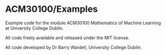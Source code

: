 # ACM30100/Examples

Example code for the module ACM30100 Mathematics of Machine Learning
at University College Dublin.

All code freely available and released under the MIT license.  

All code developed by Dr Barry Wardell, University College Dublin.
